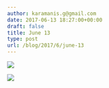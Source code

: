 ```yaml
---
author: karamanis.g@gmail.com
date: 2017-06-13 18:27:00+00:00
draft: false
title: June 13
type: post
url: /blog/2017/6/june-13
---
```




  
   ![](https://images.squarespace-cdn.com/content/v1/4f3f61bae4b063b909445965/1497376117705-W66OECCAZVT7I65X768O/ke17ZwdGBToddI8pDm48kJUlZr2Ql5GtSKWrQpjur5t7gQa3H78H3Y0txjaiv_0fDoOvxcdMmMKkDsyUqMSsMWxHk725yiiHCCLfrh8O1z5QPOohDIaIeljMHgDF5CVlOqpeNLcJ80NK65_fV7S1UfNdxJhjhuaNor070w_QAc94zjGLGXCa1tSmDVMXf8RUVhMJRmnnhuU1v2M8fLFyJw/IMG_1347.jpg?format=original)

  

  
   ![](https://images.squarespace-cdn.com/content/v1/4f3f61bae4b063b909445965/1497376117704-X22JGGEE6NOP23QOF44E/ke17ZwdGBToddI8pDm48kJUlZr2Ql5GtSKWrQpjur5t7gQa3H78H3Y0txjaiv_0fDoOvxcdMmMKkDsyUqMSsMWxHk725yiiHCCLfrh8O1z5QPOohDIaIeljMHgDF5CVlOqpeNLcJ80NK65_fV7S1UfNdxJhjhuaNor070w_QAc94zjGLGXCa1tSmDVMXf8RUVhMJRmnnhuU1v2M8fLFyJw/IMG_1356.jpg?format=original)

  


